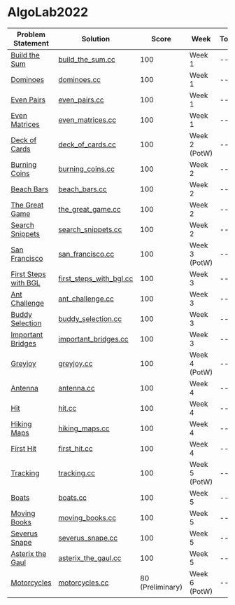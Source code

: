 # AlgoLab2022

| Problem Statement                                                  | Solution                                                      | Score            | Week          | Topics |
| ------------------------------------------------------------------ | ------------------------------------------------------------- | ---------------- | ------------- | ------ |
| [Build the Sum](statements/week01/build_the_sum.pdf)               | [build_the_sum.cc](src/week01/build_the_sum.cc)               | 100              | Week 1        | --     |
| [Dominoes](statements/week01/dominoes.pdf)                         | [dominoes.cc](src/week01/dominoes.cc)                         | 100              | Week 1        | --     |
| [Even Pairs](statements/week01/even_pairs.pdf)                     | [even_pairs.cc](src/week01/even_pairs.cc)                     | 100              | Week 1        | --     |
| [Even Matrices](statements/week01/even_matrices.pdf)               | [even_matrices.cc](src/week01/even_matrices.cc)               | 100              | Week 1        | --     |
| [Deck of Cards](statements/week02/deck_of_cards.pdf)               | [deck_of_cards.cc](src/week02/deck_of_cards.cc)               | 100              | Week 2 (PotW) | --     |
| [Burning Coins](statements/week02/burning_coins.pdf)               | [burning_coins.cc](src/week02/burning_coins.cc)               | 100              | Week 2        | --     |
| [Beach Bars](statements/week02/beach_bars.pdf)                     | [beach_bars.cc](src/week02/beach_bars.cc)                     | 100              | Week 2        | --     |
| [The Great Game](statements/week02/the_great_game.pdf)             | [the_great_game.cc](src/week02/the_great_game.cc)             | 100              | Week 2        | --     |
| [Search Snippets](statements/week02/search_snippets.pdf)           | [search_snippets.cc](src/week02/search_snippets.cc)           | 100              | Week 2        | --     |
| [San Francisco](statements/week03/san_francisco.pdf)               | [san_francisco.cc](src/week03/san_francisco.cc)               | 100              | Week 3 (PotW) | --     |
| [First Steps with BGL](statements/week03/first_steps_with_bgl.pdf) | [first_steps_with_bgl.cc](src/week03/first_steps_with_bgl.cc) | 100              | Week 3        | --     |
| [Ant Challenge](statements/week03/ant_challenge.pdf)               | [ant_challenge.cc](src/week03/ant_challenge.cc)               | 100              | Week 3        | --     |
| [Buddy Selection](statements/week03/buddy_selection.pdf)           | [buddy_selection.cc](src/week03/buddy_selection.cc)           | 100              | Week 3        | --     |
| [Important Bridges](statements/week03/important_bridges.pdf)       | [important_bridges.cc](src/week03/important_bridges.cc)       | 100              | Week 3        | --     |
| [Greyjoy](statements/week04/greyjoy.pdf)                           | [greyjoy.cc](src/week04/greyjoy.cc)                           | 100              | Week 4 (PotW) | --     |
| [Antenna](statements/week04/antenna.pdf)                           | [antenna.cc](src/week04/antenna.cc)                           | 100              | Week 4        | --     |
| [Hit](statements/week04/hit.pdf)                                   | [hit.cc](src/week04/hit.cc)                                   | 100              | Week 4        | --     |
| [Hiking Maps](statements/week04/antenna.pdf)                       | [hiking_maps.cc](src/week04/hiking_maps.cc)                   | 100              | Week 4        | --     |
| [First Hit](statements/week04/first_hit.pdf)                       | [first_hit.cc](src/week04/first_hit.cc)                       | 100              | Week 4        | --     |
| [Tracking](statements/week05/tracking.pdf)                         | [tracking.cc](src/week05/tracking.cc)                         | 100              | Week 5 (PotW) | --     |
| [Boats](statements/week05/boats.pdf)                               | [boats.cc](src/week05/boats.cc)                               | 100              | Week 5        | --     |
| [Moving Books](statements/week05/moving_books.pdf)                 | [moving_books.cc](src/week05/moving_books.cc)                 | 100              | Week 5        | --     |
| [Severus Snape](statements/week05/severus_snape.pdf)               | [severus_snape.cc](src/week05/severus_snape.cc)               | 100              | Week 5        | --     |
| [Asterix the Gaul](statements/week05/asterix_the_gaul.pdf)         | [asterix_the_gaul.cc](src/week05/asterix_the_gaul.cc)         | 100              | Week 5        | --     |
| [Motorcycles](statements/week05/asterix_the_gaul.pdf)              | [motorcycles.cc](src/week06/motorcycles.cc)                   | 80 (Preliminary) | Week 6 (PotW) | --     |
